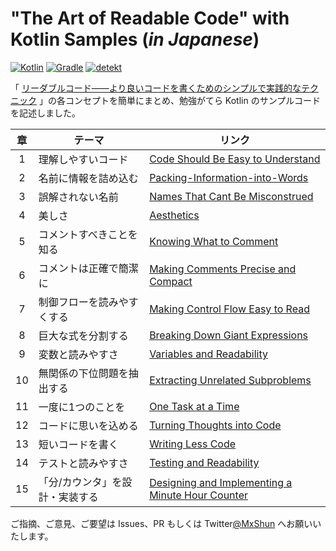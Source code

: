 # "The Art of Readable Code" with Kotlin Samples (*in Japanese*)

[![Kotlin](https://img.shields.io/badge/Kotlin-v1.6.0-blueviolet?&logo=kotlin&logoColor=white)](https://github.com/JetBrains/kotlin/releases/tag/v1.5.30) 
[![Gradle](https://img.shields.io/badge/Gradle-v7.2-blue?&logo=gradle)](https://github.com/gradle/gradle/releases/tag/v7.2.0)
[![detekt](https://github.com/MxShun/readable-code-with-kotlin/actions/workflows/detekt.yml/badge.svg)](https://github.com/MxShun/readable-code-with-kotlin/actions/workflows/detekt.yml)

「 [リーダブルコード――より良いコードを書くためのシンプルで実践的なテクニック](https://www.oreilly.co.jp/books/9784873115658/) 」の各コンセプトを簡単にまとめ、勉強がてら Kotlin のサンプルコードを記述しました。

| 章 | テーマ| リンク |
| :---: | --- | --- |
|  1 | 理解しやすいコード | [Code Should Be Easy to Understand](https://github.com/MxShun/readable-code-with-kotlin/tree/main/Chapter01_Code-Should-Be-Easy-to-Understand#readme) | 
|  2 | 名前に情報を詰め込む | [Packing-Information-into-Words](https://github.com/MxShun/readable-code-with-kotlin/tree/main/Chapter02_Packing-Information-into-Words#readme) |
|  3 | 誤解されない名前 | [Names That Cant Be Misconstrued](https://github.com/MxShun/readable-code-with-kotlin/tree/main/Chapter03_Names-That-Cant-Be-Misconstrued#readme) |
|  4 | 美しさ | [Aesthetics](https://github.com/MxShun/readable-code-with-kotlin/tree/main/Chapter04_Aesthetics#readme) |
|  5 | コメントすべきことを知る | [Knowing What to Comment](https://github.com/MxShun/readable-code-with-kotlin/tree/main/Chapter05_Knowing-What-to-Comment#readme) |
|  6 | コメントは正確で簡潔に | [Making Comments Precise and Compact](https://github.com/MxShun/readable-code-with-kotlin/tree/main/Chapter06_Making-Comments-Precise-and-Compact#readme) |
|  7 | 制御フローを読みやすくする | [Making Control Flow Easy to Read](https://github.com/MxShun/readable-code-with-kotlin/tree/main/Chapter07_Making-Control-Flow-Easy-to-Read#readme) |
|  8 | 巨大な式を分割する | [Breaking Down Giant Expressions](https://github.com/MxShun/readable-code-with-kotlin/tree/main/Chapter08_Breaking-Down-Giant-Expressions#readme) |
|  9 | 変数と読みやすさ | [Variables and Readability](https://github.com/MxShun/readable-code-with-kotlin/tree/main/Chapter09_Variables-and-Readability#readme) |
| 10 | 無関係の下位問題を抽出する| [Extracting Unrelated Subproblems](https://github.com/MxShun/readable-code-with-kotlin/tree/main/Chapter10_Extracting-Unrelated-Subproblems#readme) |
| 11 | 一度に1つのことを| [One Task at a Time](https://github.com/MxShun/readable-code-with-kotlin/tree/main/Chapter11_One-Task-at-a-Time#readme) |
| 12 | コードに思いを込める | [Turning Thoughts into Code](https://github.com/MxShun/readable-code-with-kotlin/tree/main/Chapter12_Turning-Thoughts-into-Code#readme) |
| 13 | 短いコードを書く| [Writing Less Code](https://github.com/MxShun/readable-code-with-kotlin/tree/main/Chapter13_Writing-Less-Code#readme) |
| 14 | テストと読みやすさ | [Testing and Readability](https://github.com/MxShun/readable-code-with-kotlin/tree/main/Chapter14_Testing-and-Readability#readme) |
| 15 | 「分/カウンタ」を設計・実装する | [Designing and Implementing a Minute Hour Counter](https://github.com/MxShun/readable-code-with-kotlin/tree/main/Chapter15_Designing-and-Implementing-a-Minute-Hour-Counter#readme) |

ご指摘、ご意見、ご要望は Issues、PR もしくは Twitter[@MxShun](https://twitter.com/MxShun) へお願いいたします。
